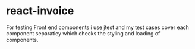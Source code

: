 # react-invoice


For testing Front end components i use jtest and my test cases cover each component separatley which checks the styling and loading of components.
